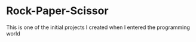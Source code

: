 # Rock-Paper-Scissor
This is one of the initial projects I created when I entered the programming world
